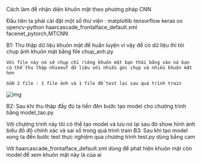 Cách làm để nhận diện khuôn mặt theo phương pháp CNN

Đầu tiên ta phải cài đặt một số thư viện : 
    matplotlib
    tensorflow
    keras
    os
    opencv-python
    haarcascade_frontalface_default.xml
    facenet_pytorch,MTCNN

    
B1:
Thu thập dữ liệu khuôn mặt để huấn luyện vì vậy để có dữ liệu thì tôi chụp ảnh khuôn mặt bằng file chup_anh.py 

    Với file này nó sẽ chụp chỉ riêng khuôn mặt bạn thôi bằng vào nó bạn có thể thu thập nhieeuf dữ liệu với nhiều góc chụp và nhiều khuôn mặt hơn 
    
    Gồm 2 file : 1 file ảnh và 1 file để test lại sau quá trình train 

    
![img](https://github.com/mmm44455/FACE_PROJECT/assets/132626865/a6c40366-7368-4b9d-a6dd-957583316d75)

B2:
Sau khi thu thập đầy đủ ta tiến đên bước tạo model cho chương trình bằng model_tao.py 

 Với chương trình này tôi có thể tạo model và lưu nó lại sau đó show hình ảnh biểu đồ độ chính xác và sai số trong quá trình train
B3:
Sau khi tạo model xong ta đến bước test thực nghiệm qua chương trình test.py dùng bằng cam

Với haarcascade_frontalface_default.xml dùng để phát hiện khuôn mặt còn model để xem khuôn mặt này là của ai 

